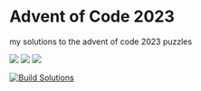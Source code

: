 # Advent of Code 2023

my solutions to the advent of code 2023 puzzles

![](https://img.shields.io/badge/day%20📅-8-blue)      ![](https://img.shields.io/badge/stars%20⭐-14-yellow)      ![](https://img.shields.io/badge/days%20completed-7-red)

[![Build Solutions](https://github.com/pns1123/advent_of_code_2023/actions/workflows/build_solution.yml/badge.svg)](https://github.com/pns1123/advent_of_code_2023/actions/workflows/build_solution.yml)
